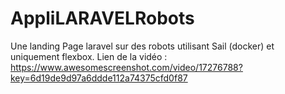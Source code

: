 # AppliLARAVELRobots
Une landing Page laravel sur des robots utilisant Sail (docker) et uniquement flexbox.
Lien de la vidéo : https://www.awesomescreenshot.com/video/17276788?key=6d19de9d97a6ddde112a74375cfd0f87